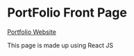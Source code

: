 # PortFolio Front Page

<a href="https://ammmy.me">Portfolio Website</a>

This page is made up using React JS